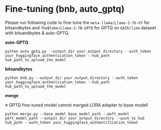 # Fine-tuning (bnb, auto_gptq)

Please run following code to fine-tune the `meta-llama/Llama-2-7b-hf` for bitsandbytes and `TheBloke/Llama-2-7B-GPTQ` for GPTQ on `GAIR/lima` dataset with bitsandbytes & auto-GPTQ.

**auto-GPTQ**
```
python auto_gptq.py --output_dir your_output_directory --auth_token your_huggingface_authentication_token --hub_path hub_path_to_upload_the_model
```

**bitsandbytes**
```
python bnb.py --output_dir your_output_directory --auth_token your_huggingface_authentication_token --hub_path hub_path_to_upload_the_model
```

**merge**

※ GPTQ fine-tuned model cannot merged LORA adapter to base model!

```
python merge.py --base_model base_model_path --peft_model peft_model_path --output_dir your_output_directory --push_to_hub hub_path --auth_token your_huggingface_authentification_token
```